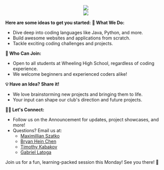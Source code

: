 <p align="center"> 
  <img src="https://readme-typing-svg.demolab.com?font=Fira+Code&pause=1000&random=false&width=435&lines=Hi%2C+We+Are+the+WHS+Programming+Club."/> <br>
  <img src="https://readme-typing-svg.demolab.com?font=Fira+Code&pause=1000&random=false&width=435&lines=Come+to+Room+LC1+every+Monday." />
</p>

**Here are some ideas to get you started:**
**🚀 What We Do:**

- Dive deep into coding languages like Java, Python, and more.
- Build awesome websites and applications from scratch.
- Tackle exciting coding challenges and projects.

**👥 Who Can Join:**

- Open to all students at Wheeling High School, regardless of coding experience.
- We welcome beginners and experienced coders alike!

**💡 Have an Idea? Share it!**

- We love brainstorming new projects and bringing them to life.
- Your input can shape our club's direction and future projects.

**👩‍💻 Let's Connect:**

- Follow us on the Announcement for updates, project showcases, and more!
- Questions? Email us at:
  - [Maximillian Szatko](mailto:mszatko5291@stu.d214.org)
  - [Bryan Hein Chen](mailto:hthu4374@stu.d214.org)
  - [Timothy Kabakov](mailto:tkabakov5490@stu.d214.org)
  - [Gabriel Latoga](mailto:elatoga5428@stu.d214.org)

Join us for a fun, learning-packed session this Monday! See you there! 🎈
